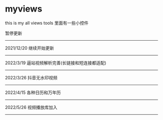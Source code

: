 # myviews
this is my all views tools
里面有一些小控件

暂停更新

***
2021/12/20  继续开始更新

***
2022/3/19  逼站视频解析完善(长链接和短连接都适配)

***
2022/3/26  抖音无水印视频

***
2022/4/15 各种日历和万年历

***
2022/5/26 视频播放库加入

***